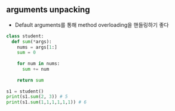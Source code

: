 ## arguments unpacking
* Default arguments를 통해 method overloading을 핸들링하기 좋다

```python
class student:
  def sum(*args):
    nums = args[1:]
    sum = 0
    
    for num in nums:
      sum += num
      
    return sum
    
s1 = student()
print(s1.sum(2, 3)) # 5
print(s1.sum(1,1,1,1,1,1)) # 6
```

